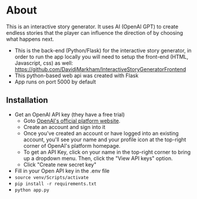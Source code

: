 # About

This is an interactive story generator. It uses AI (OpenAI GPT) to create endless stories that the player can influence the direction of by choosing what happens next.
- This is the back-end (Python/Flask) for the interactive story generator, in order to run the app locally you will need to setup the front-end (HTML, Javascript, css) as well: https://github.com/DavidjMarkham/InteractiveStoryGeneratorFrontend
- This python-based web api was created with Flask
- App runs on port 5000 by default

## Installation
- Get an OpenAI API key (they have a free trial)
    - Goto [OpenAI's official platform website](https://platform.openai.com/).
    - Create an account and sign into it
    - Once you've created an account or have logged into an existing account, you'll see your name and your profile icon at the top-right corner of OpenAI's platform homepage.
    - To get an API Key, click on your name in the top-right corner to bring up a dropdown menu. Then, click the "View API keys" option.
    - Click "Create new secret key"
- Fill in your Open API key in the .env file
- `source venv/Scripts/activate`
- `pip install -r requirements.txt`
- `python app.py`